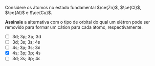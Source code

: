 Considere os átomos no estado fundamental $\ce{Zn}$, $\ce{Cl}$, $\ce{Al}$ e $\ce{Cu}$.

**Assinale** a alternativa com o tipo de orbital do qual um elétron pode ser removido para formar um cátion para cada átomo, respectivamente.

- [ ] $\mathrm{3d}$; $\mathrm{3p}$; $\mathrm{3p}$; $\mathrm{3d}$
- [ ] $\mathrm{3d}$; $\mathrm{3s}$; $\mathrm{3s}$; $\mathrm{4s}$
- [ ] $\mathrm{4s}$; $\mathrm{3p}$; $\mathrm{3s}$; $\mathrm{3d}$
- [x] $\mathrm{4s}$; $\mathrm{3p}$; $\mathrm{3p}$; $\mathrm{4s}$
- [ ] $\mathrm{3d}$; $\mathrm{3s}$; $\mathrm{3p}$; $\mathrm{4s}$
